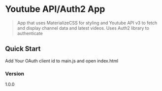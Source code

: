 # Youtube API/Auth2 App

> App that uses MaterializeCSS for styling and Youtube API v3 to fetch and display channel data and latest videos. Uses Auth2 library to authenticate

## Quick Start

Add Your OAuth client id to main.js and open index.html

### Version

1.0.0
